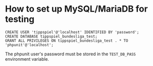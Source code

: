 # How to set up MySQL/MariaDB for testing

    CREATE USER 'tippspiel'@'localhost' IDENTIFIED BY 'password';
    CREATE DATABASE tippspiel_bundesliga_test;
    GRANT ALL PRIVILEGES ON tippspiel_bundesliga_test . * TO 'phpunit'@'localhost';
    
The phpunit user's password must be stored in the `TEST_DB_PASS` environment
variable.